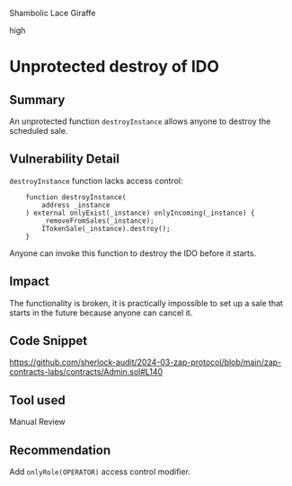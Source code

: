 Shambolic Lace Giraffe

high

# Unprotected destroy of IDO

## Summary

An unprotected function `destroyInstance` allows anyone to destroy the scheduled sale.

## Vulnerability Detail

`destroyInstance` function lacks access control:
```solidity
    function destroyInstance(
        address _instance
    ) external onlyExist(_instance) onlyIncoming(_instance) {
        _removeFromSales(_instance);
        ITokenSale(_instance).destroy();
    }
```
Anyone can invoke this function to destroy the IDO before it starts.

## Impact

The functionality is broken, it is practically impossible to set up a sale that starts in the future because anyone can cancel it.

## Code Snippet

https://github.com/sherlock-audit/2024-03-zap-protocol/blob/main/zap-contracts-labs/contracts/Admin.sol#L140

## Tool used

Manual Review

## Recommendation

Add `onlyRole(OPERATOR)` access control modifier.
